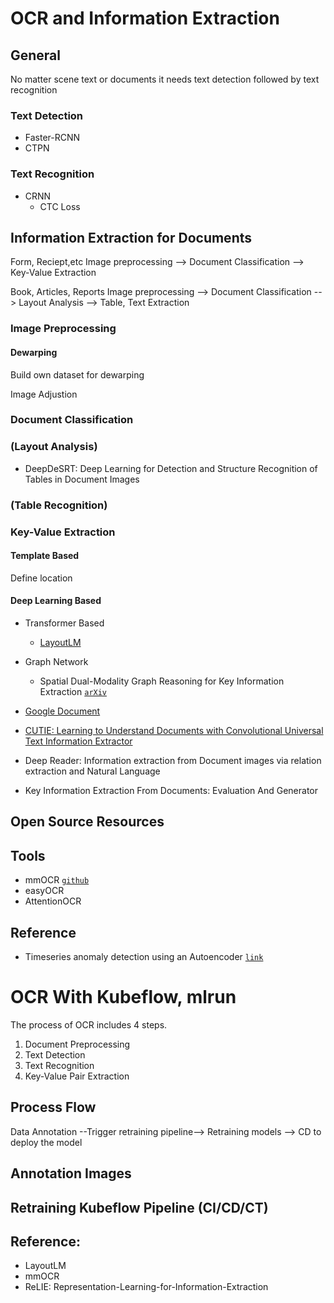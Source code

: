 # OCR and Information Extraction

## General

No matter scene text or documents it needs text detection followed by text recognition 

### Text Detection

* Faster-RCNN
* CTPN

### Text Recognition

* CRNN
  * CTC Loss 

## Information Extraction for Documents

Form, Reciept,etc
Image preprocessing --> Document Classification --> Key-Value Extraction

Book, Articles, Reports
Image preprocessing --> Document Classification --> Layout Analysis --> Table, Text Extraction


### Image Preprocessing

#### Dewarping

Build own dataset for dewarping

Image Adjustion

### Document Classification

### (Layout Analysis)

* DeepDeSRT: Deep Learning for Detection and Structure Recognition of Tables in Document Images

### (Table Recognition)

### Key-Value Extraction

#### Template Based

Define location


#### Deep Learning Based

* Transformer Based
    * [LayoutLM]()
    
* Graph Network
    * Spatial Dual-Modality Graph Reasoning for Key Information Extraction [`arXiv`](https://arxiv.org/abs/2103.14470)

* [Google Document](https://ai.googleblog.com/2020/06/extracting-structured-data-from.html)

* [CUTIE: Learning to Understand Documents with Convolutional Universal Text Information Extractor]()

* Deep Reader: Information extraction from Document images via relation extraction and Natural Language

* Key Information Extraction From Documents: Evaluation And Generator

## Open Source Resources


## Tools

* mmOCR [`github`](https://mmocr.readthedocs.io/en/latest/)
* easyOCR
* AttentionOCR

## Reference

* Timeseries anomaly detection using an Autoencoder [`link`](https://keras.io/examples/timeseries/timeseries_anomaly_detection/)


# OCR With Kubeflow, mlrun

The process of OCR includes 4 steps.
1. Document Preprocessing
2. Text Detection
3. Text Recognition
4. Key-Value Pair Extraction

## Process Flow

Data Annotation --Trigger retraining pipeline--> Retraining models --> CD to deploy the model

## Annotation Images


## Retraining Kubeflow Pipeline (CI/CD/CT)



## Reference:
- LayoutLM
- mmOCR
- ReLIE: Representation-Learning-for-Information-Extraction
